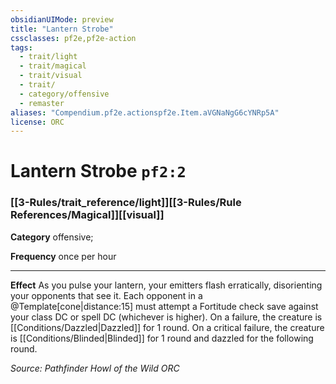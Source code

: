 ```yaml
---
obsidianUIMode: preview
title: "Lantern Strobe"
cssclasses: pf2e,pf2e-action
tags:
  - trait/light
  - trait/magical
  - trait/visual
  - trait/
  - category/offensive
  - remaster
aliases: "Compendium.pf2e.actionspf2e.Item.aVGNaNgG6cYNRp5A"
license: ORC
---
```

# Lantern Strobe `pf2:2`

### [[3-Rules/trait_reference/light]][[3-Rules/Rule References/Magical]][[visual]]

**Category** offensive; 




**Frequency** once per hour

* * *

**Effect** As you pulse your lantern, your emitters flash erratically, disorienting your opponents that see it. Each opponent in a @Template\[cone|distance:15\] must attempt a Fortitude check save against your class DC or spell DC (whichever is higher). On a failure, the creature is [[Conditions/Dazzled|Dazzled]] for 1 round. On a critical failure, the creature is [[Conditions/Blinded|Blinded]] for 1 round and dazzled for the following round.

*Source: Pathfinder Howl of the Wild*
*ORC*